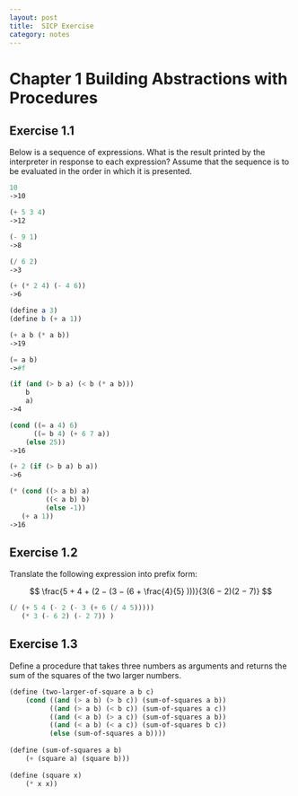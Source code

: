 ```yaml
---
layout: post
title:  SICP Exercise 
category: notes
---
```


# Chapter 1 Building Abstractions with Procedures #

## Exercise 1.1 ##
Below is a sequence of expressions. What is the result printed by the interpreter in response to each expression? Assume that the sequence is to be evaluated in the order in which it is presented.

```scheme
10
->10

(+ 5 3 4)
->12

(- 9 1)
->8

(/ 6 2)
->3

(+ (* 2 4) (- 4 6))
->6

(define a 3)
(define b (+ a 1))

(+ a b (* a b))
->19

(= a b)
->#f

(if (and (> b a) (< b (* a b)))
    b
    a)
->4

(cond ((= a 4) 6)
      ((= b 4) (+ 6 7 a))
    (else 25))
->16

(+ 2 (if (> b a) b a))
->6

(* (cond ((> a b) a)
         ((< a b) b)
         (else -1))
   (+ a 1))
->16
```

## Exercise 1.2 ##

Translate the following expression into prefix form:

$$
\frac{5 + 4 + (2 − (3 − (6 + \frac{4}{5} )))}{3(6 − 2)(2 − 7)}
$$

```scheme
(/ (+ 5 4 (- 2 (- 3 (+ 6 (/ 4 5)))))
   (* 3 (- 6 2) (- 2 7)) )
```

## Exercise 1.3 ##

Define a procedure that takes three numbers as arguments and returns the sum of the squares of the two larger numbers.

```scheme
(define (two-larger-of-square a b c)
    (cond ((and (> a b) (> b c)) (sum-of-squares a b))
          ((and (> a b) (< b c)) (sum-of-squares a c))
          ((and (< a b) (> a c)) (sum-of-squares a b))
          ((and (< a b) (< a c)) (sum-of-squares b c))
          (else (sum-of-squares a b))))
       
(define (sum-of-squares a b)
    (+ (square a) (square b)))  
       
(define (square x)
    (* x x))
```